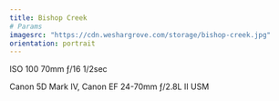 ```yaml
---
title: Bishop Creek
# Params
imagesrc: "https://cdn.weshargrove.com/storage/bishop-creek.jpg"
orientation: portrait
---
```


ISO 100 70mm ƒ/16 1/2sec

Canon 5D Mark IV, Canon EF 24-70mm ƒ/2.8L II USM
